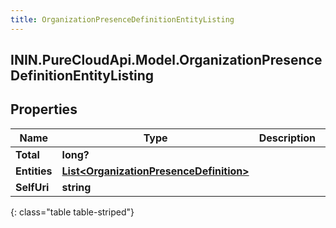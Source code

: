 ```yaml
---
title: OrganizationPresenceDefinitionEntityListing
---
```

## ININ.PureCloudApi.Model.OrganizationPresenceDefinitionEntityListing

## Properties

|Name | Type | Description | Notes|
|------------ | ------------- | ------------- | -------------|
| **Total** | **long?** |  | [optional] |
| **Entities** | [**List&lt;OrganizationPresenceDefinition&gt;**](OrganizationPresenceDefinition.html) |  | [optional] |
| **SelfUri** | **string** |  | [optional] |
{: class="table table-striped"}


